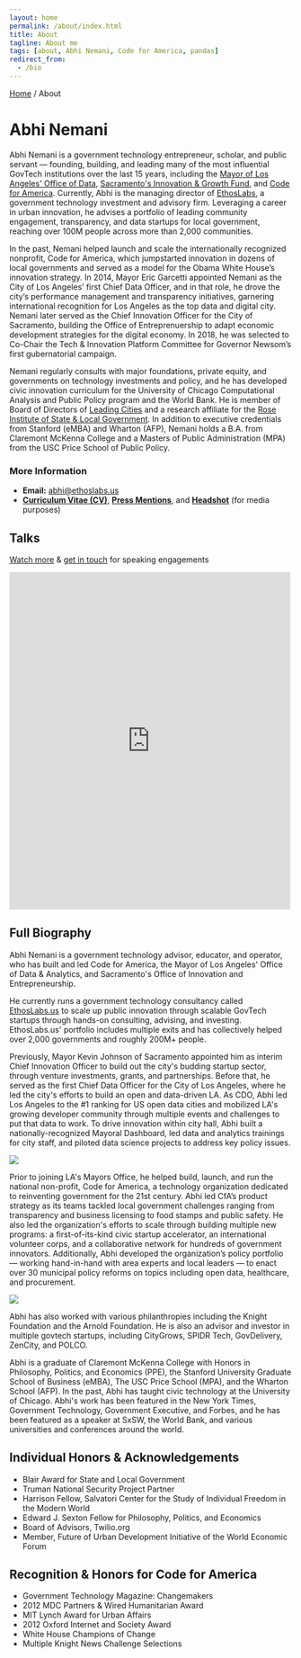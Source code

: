 ```yaml
---
layout: home
permalink: /about/index.html
title: About
tagline: About me
tags: [about, Abhi Nemani, Code for America, pandas]
redirect_from: 
  - /bio
---
```

<div class="page-wrap author-page">
    <div class="breadcrumbs">
        <div class="wrap wrap-center">
            <div class="wrap_float">
                <a href="index.html">Home</a> / <span class="current">About</span>
            </div>
        </div>
    </div>
    <div class="author-header">
        <div class="wrap wrap-center">
            <div class="wrap_float">
                <div class="title-wrap">
                    <div class="author-image">
                        <img src="{{site.url}}/img/headshot-square.jpg" alt="" class="image-cover">
                    </div>
                    <h1 class="page-title">Abhi Nemani</h1>
                </div>
                <div class="section-content wp-content">
					<p>
						Abhi Nemani is a government technology entrepreneur, scholar, and public servant — founding, building, and leading many of the most influential GovTech institutions over the last 15 years, including the <a href="https://data.lacity.org">Mayor of Los Angeles' Office of Data</a>, <a href="http://localhost:4000/portfolio/2017-12-21-Sacramento/">Sacramento's Innovation & Growth Fund</a>, and <a href="https://codeforamerica.org">Code for America</a>. Currently, Abhi is the managing director of <a href="https://ethoslabs.us">EthosLabs</a>, a government technology investment and advisory firm. Leveraging a career in urban innovation, he advises a portfolio of leading community engagement, transparency, and data startups for local government, reaching over 100M people across more than 2,000 communities.</p>
						<p>In the past, Nemani helped launch and scale the internationally recognized nonprofit, Code for America, which jumpstarted innovation in dozens of local governments and served as a model for the Obama White House’s innovation strategy. In 2014, Mayor Eric Garcetti appointed Nemani as the City of Los Angeles’ first Chief Data Officer, and in that role, he drove the city’s performance management and transparency initiatives, garnering international recognition for Los Angeles as the top data and digital city. Nemani later served as the Chief Innovation Officer for the City of Sacramento, building the Office of Entreprenuership to adapt economic development strategies for the digital economy. In 2018, he was selected to Co-Chair the Tech & Innovation Platform Committee for Governor Newsom’s first gubernatorial campaign. </p>
						<p>Nemani regularly consults with major foundations, private equity,  and governments on technology investments and policy, and he has developed civic innovation curriculum for the University of Chicago Computational Analysis and Public Policy program and the World Bank. He is member of Board of Directors of <a href="https://leadingcities.org">Leading Cities</a> and a research affiliate for the <a href="https://roseinstitute.org/">Rose Institute of State & Local Government</a>. In addition to executive credentials from Stanford (eMBA) and Wharton (AFP), Nemani holds a B.A. from Claremont McKenna College and a Masters of Public Administration (MPA) from the USC Price School of Public Policy.			
					</p>					
					<h3>More Information</h3>
					<ul>
						<li class="plus-li"><strong>Email:</strong> <a href="mailto:abhi@ethoslabs.us">abhi@ethoslabs.us</a>
						</li>
						<li class="plus-li"><strong><a href="{{site.url}}/cv">Curriculum Vitae (CV)</a></strong>, <a href="{{site.url}}/press/"><strong>Press Mentions</strong></a>, and <strong><a href="{{site.url}}/img/headshot-2023.jpg">Headshot</a></strong> (for media purposes)
						</li>
					</ul>
				</div>
			</div>
		</div>
        <section class="banner-section" style="background-image: url(/img/ethos-back.jpg);">
            <div class="wrap wrap-center">
                <div class="wrap_float">
                    <div class="section-content">
						<h2 class="page-title">Talks</h2>
						<p class="subtitle"><a href="https://abhinemani.com/talks">Watch more</a> & <a href="https://abhinemani.com/contact">get in touch</a> for speaking engagements</p>
						<div class="container-iframe"><iframe width="500" height="600" class="responsive-iframe" src="https://www.youtube.com/embed/2qcmoD0qLSQ" title="YouTube video player" frameborder="0" allow="accelerometer; autoplay; clipboard-write; encrypted-media; gyroscope; picture-in-picture" allowfullscreen=""></iframe></div>
                    </div>
                </div>
            </div>
        </section>
	    <div class="author-header">
	        <div class="wrap wrap-center">
	            <div class="wrap_float">
	                <div class="section-content wp-content">
					<h2>Full Biography</h2>
					<p>Abhi Nemani is a government technology advisor, educator, and operator, who has built and led Code for America, the Mayor of Los Angeles' Office of Data & Analytics, and Sacramento's Office of Innovation and Entrepreneurship. </p>
					<p>He currently runs a government technology consultancy called <a href="https://abhinemani.com/consulting">EthosLabs.us</a> to scale up public innovation through scalable GovTech startups through hands-on consulting, advising, and investing. EthosLabs.us' portfolio includes multiple exits and has collectively helped over 2,000 governments and roughly 200M+ people.</p>
					<p>Previously, Mayor Kevin Johnson of Sacramento appointed him as interim Chief Innovation Officer to build out the city's budding startup sector, through venture investments, grants, and partnerships. Before that, he served as the first Chief Data Officer for the City of Los Angeles, where he led the city's efforts to build an open and data-driven LA. As CDO, Abhi led Los Angeles to the #1 ranking for US open data cities and mobilized LA's growing developer community through multiple events and challenges to put that data to work. To drive innovation within city hall, Abhi built a nationally-recognized Mayoral Dashboard, led data and analytics trainings for city staff, and piloted data science projects to address key policy issues.
					</p>
					<img src="{{site.url}}/img/CDO-shot.jpg">
					<p>Prior to joining LA's Mayors Office, he helped build, launch, and run the national non-profit, Code for America, a technology organization dedicated to reinventing government for the 21st century. Abhi led CfA’s product strategy as its teams tackled local government challenges ranging from transparency and business licensing to food stamps and public safety. He also led the organization's efforts to scale through building multiple new programs: a first-of-its-kind civic startup accelerator, an international volunteer corps, and a collaborative network for hundreds of government innovators. Additionally, Abhi developed the organization’s policy portfolio — working hand-in-hand with area experts and local leaders — to enact over 30 municipal policy reforms on topics including open data, healthcare, and procurement.
					</p>
					<img src="{{site.url}}/img/BigKC-shot-small.jpg">	
					<p>Abhi has also worked with various philanthropies including the Knight Foundation and the Arnold Foundation. He is also an advisor and investor in multiple govtech startups, including CityGrows, SPIDR Tech, GovDelivery, ZenCity, and POLCO.
					</p>
					<p>Abhi is a graduate of Claremont McKenna College with Honors in Philosophy, Politics, and Economics (PPE), the Stanford University Graduate School of Business (eMBA), The USC Price School (MPA), and the Wharton School (AFP). In the past, Abhi has taught civic technology at the University of Chicago. Abhi's work has been featured in the New York Times, Government Technology, Government Executive, and Forbes, and he has been featured as a speaker at SxSW, the World Bank, and various universities and conferences around the world.
					</p>
					<h2>Individual Honors & Acknowledgements</h2>
					<ul>
						<li>Blair Award for State and Local Government</li>
						<li>Truman National Security Project Partner</li>
						<li>Harrison Fellow, Salvatori Center for the Study of Individual Freedom in the Modern World</li>
						<li>Edward J. Sexton Fellow for Philosophy, Politics, and Economics</li>
						<li>Board of Advisors, Twilio.org</li>
						<li>Member, Future of Urban Development Initiative of the World Economic Forum</li>
					</ul>
					<h2>Recognition & Honors for Code for America</h2>
					<ul>
						<li>Government Technology Magazine: Changemakers</li>
						<li>2012 MDC Partners & Wired Humanitarian Award</li>
						<li>MIT Lynch Award for Urban Affairs</li>
						<li>2012 Oxford Internet and Society Award</li>
						<li>White House Champions of Change</li>
						<li>Multiple Knight News Challenge Selections</li>
					</ul>
                </div>
                <div class="socials">
                    <a class="soc-link">
                        <img src="{{site.url}}/img/facebook-icon.svg" class="img-svg" alt="">
                    </a>
                    <a class="soc-link">
                        <img src="{{site.url}}/img/twitter-soc-icon.svg" class="img-svg" alt="">
                    </a>
                    <a class="soc-link">
                        <img src="{{site.url}}/img/behance-icon.svg" class="img-svg" alt="">
                    </a>
                </div>
            </div>
        </div>
    </div>